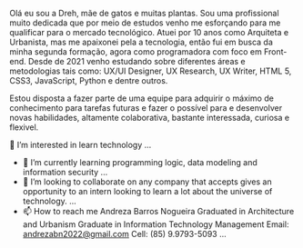 Olá eu sou a Dreh, mãe de gatos e muitas plantas. Sou uma profissional muito dedicada que por meio de estudos venho me esforçando para me qualificar para o mercado tecnológico. Atuei por 10 anos como Arquiteta e Urbanista, mas me apaixonei pela a tecnologia, então fui em busca da minha segunda formação, agora como programadora com foco em Front-end. Desde de 2021 venho estudando sobre diferentes áreas e metodologias tais como: UX/UI Designer, UX Research, UX Writer, HTML 5, CSS3, JavaScript, Python e dentre outros. 

Estou disposta a fazer parte de uma equipe para adquirir o máximo de conhecimento para tarefas futuras e fazer o possível para e desenvolver novas habilidades, altamente colaborativa, bastante interessada, curiosa e flexivel.

👀 I’m interested in learn technology ...
- 🌱 I’m currently learning programming logic, data modeling and information security ...
- 💞️ I’m looking to collaborate on any company that accepts gives an opportunity to an intern looking to learn a lot about the universe of technology. ...
- 📫 How to reach me Andreza Barros Nogueira
Graduated in Architecture and Urbanism
Graduate in Information Technology Management
Email: andrezabn2022@gmail.com
Cell: (85) 9.9793-5093 ...
